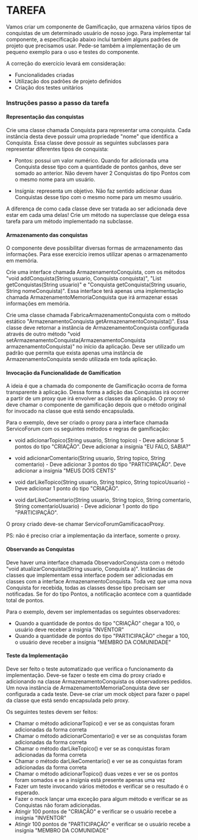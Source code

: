 # TAREFA

Vamos criar um componente de Gamificação, que armazena vários tipos de conquistas de um determinado usuário de nosso jogo. Para implementar tal componente, a especificação abaixo inclui também alguns padrões de projeto que precisamos usar. Pede-se também a implementação de um pequeno exemplo para o uso e testes do componente.

A correção do exercício levará em consideração:

* Funcionalidades criadas
* Utilização dos padrões de projeto definidos
* Criação dos testes unitários

### Instruções passo a passo da tarefa

#### Representação das conquistas

Crie uma classe chamada Conquista para representar uma conquista. Cada instância desta deve possuir uma propriedade "nome" que identifica a Conquista. Essa classe deve possuir as seguintes subclasses para representar diferentes tipos de conquista:

* Pontos: possui um valor numérico. Quando for adicionada uma Conquista desse tipo com a quantidade de pontos ganhos, deve ser somado ao anterior. Não devem haver 2 Conquistas do tipo Pontos com o mesmo nome para um usuário.

* Insígnia: representa um objetivo. Não faz sentido adicionar duas Conquistas desse tipo com o mesmo nome para um mesmo usuário.

A diferença de como cada classe deve ser tratada ao ser adicionada deve estar em cada uma delas! Crie um método na superclasse que delega essa tarefa para um método implementado na subclasse.

#### Armazenamento das conquistas
O componente deve possibilitar diversas formas de armazenamento das informações. Para esse exercício iremos utilizar apenas o armazenamento em memória.

Crie uma interface chamada ArmazenamentoConquista, com os métodos "void addConquista(String usuario, Conquista conquista)", "List<Conquista> getConquistas(String usuario)" e "Conquista getConquista(String usuario, String nomeConquista)". Essa interface terá apenas uma implementação chamada ArmazenamentoMemoriaConquista que irá armazenar essas informações em memória.
  
Crie uma classe chamada FabricaArmazenamentoConquista com o método estático "ArmazenamentoConquista getArmazenamentoConquista()". Essa classe deve retornar a instância de ArmazenamentoConquista configurada através de outro método "void setArmazenamentoConquista(ArmazenamentoConquista armazenamentoConquista)" no início da aplicação. Deve ser utilizado um padrão que permita que exista apenas uma instância de ArmazenamentoConquista sendo utilizada em toda aplicação.

#### Invocação da Funcionalidade de Gamification

A ideia é que a chamada do componente de Gamificação ocorra de forma transparente à aplicação. Dessa forma a adição das Conquistas irá ocorrer a partir de um proxy que irá envolver as classes da aplicação. O proxy só deve chamar o componente de gamificação depois que o método original for invocado na classe que está sendo encapsulada.

Para o exemplo, deve ser criado o proxy para a interface chamada ServicoForum com os seguintes métodos e regras de gamificação:

* void adicionarTopico(String usuario, String topico) - Deve adicionar 5 pontos do tipo "CRIAÇÃO". Deve adicionar a insígnia "EU FALO, SABIA?"

* void adicionarComentario(String usuario, String topico, String comentario) - Deve adicionar 3 pontos do tipo "PARTICIPAÇÃO". Deve adicionar a insígnia "MEUS DOIS CENTS"

* void darLikeTopico(String usuario, String topico, String topicoUsuario) - Deve adicionar 1 ponto do tipo "CRIAÇÃO".

* void darLikeComentario(String usuario, String topico, String comentario, String comentarioUsuario) - Deve adicionar 1 ponto do tipo "PARTICIPAÇÃO".

O proxy criado deve-se chamar ServicoForumGamificacaoProxy.

PS: não é preciso criar a implementação da interface, somente o proxy.

#### Observando as Conquistas

Deve haver uma interface chamada ObservadorConquista com o método "void atualizarConquista(String usuario, Conquista a)". Instâncias de classes que implementam essa interface podem ser adicionadas em classes com a interface ArmazenamentoConquista. Toda vez que uma nova Conquista for recebida, todas as classes desse tipo precisam ser notificadas. Se for do tipo Pontos, a notificação acontece com a quantidade total de pontos.

Para o exemplo, devem ser implementadas os seguintes observadores:

* Quando a quantidade de pontos do tipo "CRIAÇÃO" chegar a 100, o usuário deve receber a insígnia "INVENTOR"
* Quando a quantidade de pontos do tipo "PARTICIPAÇÃO" chegar a 100, o usuário deve receber a insígnia "MEMBRO DA COMUNIDADE"

#### Teste da Implementação

Deve ser feito o teste automatizado que verifica o funcionamento da implementação. Deve-se fazer o teste em cima do proxy criado e adicionando na classe ArmazenamentoConquista os observadores pedidos. Um nova instância de ArmazenamentoMemoriaConquista deve ser configurada a cada teste. Deve-se criar um mock object para fazer o papel da classe que está sendo encapsulada pelo proxy.

Os seguintes testes devem ser feitos:

* Chamar o método adicionarTopico() e ver se as conquistas foram adicionadas da forma correta
* Chamar o método adicionarComentario() e ver se as conquistas foram adicionadas da forma correta
* Chamar o método darLikeTopico() e ver se as conquistas foram adicionadas da forma correta
* Chamar o método darLikeComentario() e ver se as conquistas foram adicionadas da forma correta
* Chamar o método adicionarTopico() duas vezes e ver se os pontos foram somados e se a insígnia está presente apenas uma vez
* Fazer um teste invocando vários métodos e verificar se o resultado é o esperado.
* Fazer o mock lançar uma exceção para algum método e verificar se as Conquistas não foram adicionadas.
* Atingir 100 pontos de "CRIAÇÃO" e verificar se o usuário recebe a insígnia "INVENTOR"
* Atingir 100 pontos de "PARTICIPAÇÃO" e verificar se o usuário recebe a insígnia "MEMBRO DA COMUNIDADE"
